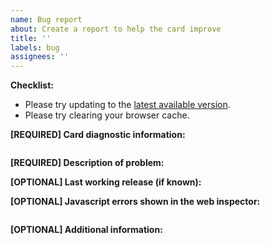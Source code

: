 ```yaml
---
name: Bug report
about: Create a report to help the card improve
title: ''
labels: bug
assignees: ''
---
```


<!-- ====================================================================== -->
<!-- ***               PLEASE DO NOT IGNORE THIS TEMPLATE               *** -->
<!-- ***                                                                *** -->
<!-- *** This is the smallest amount of information needed to help you! ***  -->
<!-- ====================================================================== -->

**Checklist:**

- Please try updating to the [latest available version](https://github.com/dermotduffy/frigate-hass-card/releases).
- Please try clearing your browser cache.

**[REQUIRED] Card diagnostic information:**

<!--
On the card, hold down the Default/Frigate menu button for a few seconds then paste the diagnostics below. No help can be provided without this
-->

```yaml

```

**[REQUIRED] Description of problem:**

<!--
Explain what the issue is, and how things should look/behave. If possible provide a screenshot with a description.
-->

**[OPTIONAL] Last working release (if known):**


**[OPTIONAL] Javascript errors shown in the web inspector:**

```text

```

**[OPTIONAL] Additional information:**
